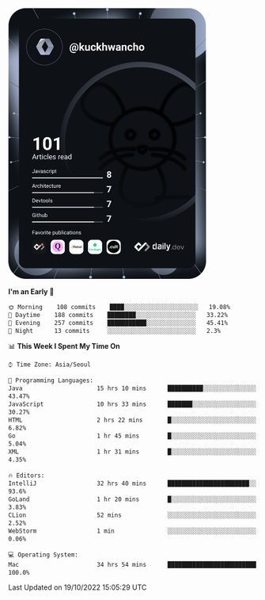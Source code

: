 <a href="https://app.daily.dev/kuckhwancho"><img src="https://github.com/kuckjwi0928/kuckjwi0928/blob/master/devcard.svg" width="400" alt="Kuckjwi Devcard"/></a>

<!--START_SECTION:waka-->
**I'm an Early 🐤** 

```text
🌞 Morning    108 commits    ████░░░░░░░░░░░░░░░░░░░░░   19.08% 
🌆 Daytime    188 commits    ████████░░░░░░░░░░░░░░░░░   33.22% 
🌃 Evening    257 commits    ███████████░░░░░░░░░░░░░░   45.41% 
🌙 Night      13 commits     ░░░░░░░░░░░░░░░░░░░░░░░░░   2.3%

```


📊 **This Week I Spent My Time On** 

```text
⌚︎ Time Zone: Asia/Seoul

💬 Programming Languages: 
Java                     15 hrs 10 mins      ██████████░░░░░░░░░░░░░░░   43.47% 
JavaScript               10 hrs 33 mins      ███████░░░░░░░░░░░░░░░░░░   30.27% 
HTML                     2 hrs 22 mins       █░░░░░░░░░░░░░░░░░░░░░░░░   6.82% 
Go                       1 hr 45 mins        █░░░░░░░░░░░░░░░░░░░░░░░░   5.04% 
XML                      1 hr 31 mins        █░░░░░░░░░░░░░░░░░░░░░░░░   4.35%

🔥 Editors: 
IntelliJ                 32 hrs 40 mins      ███████████████████████░░   93.6% 
GoLand                   1 hr 20 mins        █░░░░░░░░░░░░░░░░░░░░░░░░   3.83% 
CLion                    52 mins             ░░░░░░░░░░░░░░░░░░░░░░░░░   2.52% 
WebStorm                 1 min               ░░░░░░░░░░░░░░░░░░░░░░░░░   0.06%

💻 Operating System: 
Mac                      34 hrs 54 mins      █████████████████████████   100.0%

```


 Last Updated on 19/10/2022 15:05:29 UTC
<!--END_SECTION:waka-->

